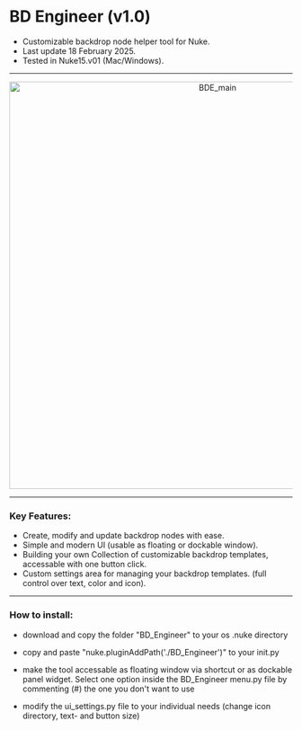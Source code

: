 # BD Engineer (v1.0)
- Customizable backdrop node helper tool for Nuke.
- Last update 18 February 2025.
- Tested in Nuke15.v01 (Mac/Windows).
______

<p align="center">
<img width="725" alt="BDE_main" src="https://github.com/user-attachments/assets/a027b9d8-19c9-475d-acda-5061a74699c0" />
</p>

______

### Key Features:
- Create, modify and update backdrop nodes with ease.
- Simple and modern UI (usable as floating or dockable window).
- Building your own Collection of customizable backdrop templates, accessable with one button click.
- Custom settings area for managing your backdrop templates. (full control over text, color and icon).

______

### How to install:
- download and copy the folder "BD_Engineer" to your os .nuke directory
 
- copy and paste "nuke.pluginAddPath('./BD_Engineer')" to your init.py
  
- make the tool accessable as floating window via shortcut or as dockable panel widget. Select one option inside the BD_Engineer menu.py file by commenting (#) the one you don't want to use
  
- modify the ui_settings.py file to your individual needs (change icon directory, text- and button size)  
